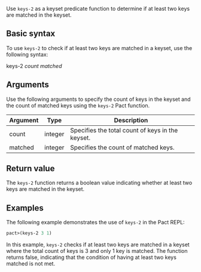 Use `keys-2` as a keyset predicate function to determine if at least two keys are matched in the keyset.

## Basic syntax

To use `keys-2` to check if at least two keys are matched in a keyset, use the following syntax:

keys-2 *count matched*

## Arguments

Use the following arguments to specify the count of keys in the keyset and the count of matched keys using the `keys-2` Pact function.

| Argument | Type | Description |
| --- | --- | --- |
| count | integer | Specifies the total count of keys in the keyset. |
| matched | integer | Specifies the count of matched keys. |

## Return value

The `keys-2` function returns a boolean value indicating whether at least two keys are matched in the keyset.

## Examples

The following example demonstrates the use of `keys-2` in the Pact REPL:

```lisp
pact>(keys-2 3 1)
```

In this example, `keys-2` checks if at least two keys are matched in a keyset where the total count of keys is 3 and only 1 key is matched. The function returns false, indicating that the condition of having at least two keys matched is not met.
